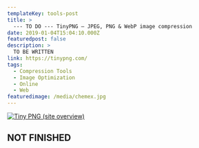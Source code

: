 ```yaml
---
templateKey: tools-post
title: >
  --- TO DO --- TinyPNG – JPEG, PNG & WebP image compression
date: 2019-01-04T15:04:10.000Z
featuredpost: false
description: >
  TO BE WRITTEN
link: https://tinypng.com/
tags:
  - Compression Tools
  - Image Optimization
  - Online
  - Web
featuredimage: /media/chemex.jpg
---
```


[![Tiny PNG (site overview)](/media/chemex.jpg)](https://tinypng.com/ "Go to Tiny PNG's website")

## NOT FINISHED
